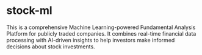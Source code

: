 # stock-ml
This is a comprehensive Machine Learning-powered Fundamental Analysis Platform for publicly traded companies. It combines real-time financial data processing with AI-driven insights to help investors make informed decisions about stock investments.
